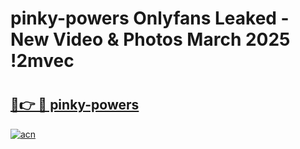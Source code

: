 # pinky-powers Onlyfans Leaked - New Video & Photos March 2025 !2mvec

# <h2><a href="https://han4v1.iuczelnia.edu.pl?title=pinky-powers&ref=2mvec">🔗👉 🔴 pinky-powers</a></h2>

[![acn](https://github.com/user-attachments/assets/0f9c940e-d8b0-45ae-aac7-cd30a18b3e1c)](https://han4v1.iuczelnia.edu.pl?title=pinky-powers&ref=2mvec)

